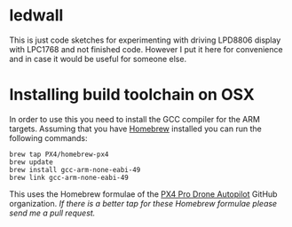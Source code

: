 # ledwall

This is just code sketches for experimenting with driving LPD8806 display 
with LPC1768 and not finished code.  However I put it here for convenience
and in case it would be useful for someone else.

# Installing build toolchain on OSX

In order to use this you need to install the GCC compiler for the ARM
targets.  Assuming that you have [Homebrew](http://brew.sh/) installed
you can run the following commands:

    brew tap PX4/homebrew-px4
    brew update
    brew install gcc-arm-none-eabi-49
	brew link gcc-arm-none-eabi-49

This uses the Homebrew formulae of the
[PX4 Pro Drone Autopilot](https://github.com/PX4) GitHub
organization.  *If there is a better tap for these Homebrew formulae
please send me a pull request.*
